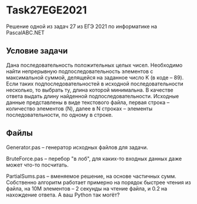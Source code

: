 # Task27EGE2021
Решение одной из задач 27 из ЕГЭ 2021 по информатике на PascalABC.NET
## Условие задачи
Дана последовательность положительных целых чисел. Необходимо найти непрерывную подпоследовательность элементов с максимальной суммой, делящейся на заданное число K (в коде – 89). Если таких подпоследовательностей в исходной последовательности несколько, то выбрать ту, длина которой минимальна. В качестве ответа выдать длину найденной подпоследовательности. Исходные данные представлены в виде текстового файла, первая строка – количество элементов (N), далее в N строках – элементы последовательности, по одному в строке.
## Файлы
Generator.pas – генератор исходных файлов для задачи.

BruteForce.pas – перебор "в лоб", для каких-то входных данных даже может что-то посчитать.

PartialSums.pas – вменяемое решение, на основе частичных сумм. Собственно алгоритм работает примерно на порядок быстрее чтения из файла, на 10М элементов – 2 секунды на чтение файла, и 0.2 на нахождение ответа. А ваш Python так могёт?

